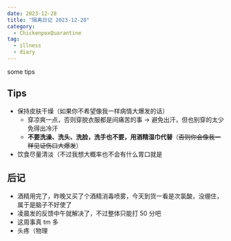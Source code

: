 ```yaml
---
date: 2023-12-28
title: "隔离日记 2023-12-28"
category: 
  - ChickenpoxQuarantine
tag:
  - illness
  - diary
---
```


some tips

<!-- more -->

## Tips

- 保持皮肤干燥（如果你不希望像我一样病情大爆发的话）
  - 穿凉爽一点，否则穿脱衣服都是间痛苦的事 -> 避免出汗，但也别穿的太少免得出冷汗
  - **不要洗澡、洗头、洗脸，洗手也不要，用酒精湿巾代替**（~~否则你会像我一样见证伤口大爆发~~）
- 饮食尽量清淡（不过我想大概率也不会有什么胃口就是

## 后记

- 酒精用完了，昨晚又买了个酒精消毒喷雾，今天到货一看是次氯酸，没绷住，属于是脑子不好使了
- 凌晨发的反馈中午就解决了，不过整体只能打 50 分吧
- 这周事真 tm 多
- 头疼（物理
